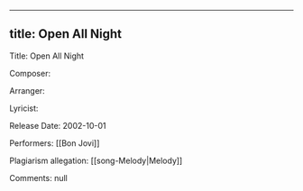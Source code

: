 
---
title: Open All Night
---
Title: Open All Night

Composer: 

Arranger: 

Lyricist: 

Release Date: 2002-10-01

Performers: [[Bon Jovi]]

Plagiarism allegation:
[[song-Melody|Melody]]

Comments:
null
